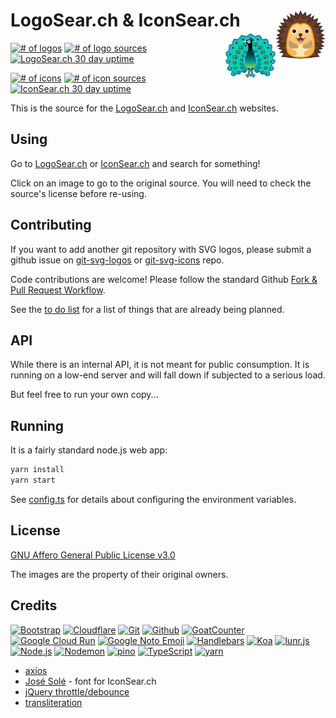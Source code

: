 # LogoSear.ch & IconSear.ch [<img alt="IconSearch Logo" src="static/iconsearch/favicon.svg" height="80" align="right" />](https://iconsear.ch/) [<img alt="LogoSearch Logo" src="static/logosearch/favicon.svg" height="80" align="right" />](https://logosear.ch/)

[![# of logos](https://img.shields.io/badge/dynamic/json.svg?label=logos&url=https%3A%2F%2Flogosear.ch%2Fstatus.json&query=%24.imagecount)](https://logosear.ch/)
[![# of logo sources](https://img.shields.io/badge/dynamic/json.svg?label=logo%20sources&url=https%3A%2F%2Flogosear.ch%2Fstatus.json&query=%24.sourcecount)](https://logosear.ch/sources/index.html)
[![LogoSear.ch 30 day uptime](https://img.shields.io/nodeping/uptime/1q4eb7g7-qh9u-4q9p-8tfd-5glw1j16n57n.svg?label=LogoSearch%2030-day%20uptime&style=flat)](https://nodeping.com/reports/checks/1q4eb7g7-qh9u-4q9p-8tfd-5glw1j16n57n)

[![# of icons](https://img.shields.io/badge/dynamic/json.svg?label=icons&url=https%3A%2F%2Ficonsear.ch%2Fstatus.json&query=%24.imagecount)](https://iconsear.ch/)
[![# of icon sources](https://img.shields.io/badge/dynamic/json.svg?label=icon%20sources&url=https%3A%2F%2Ficonsear.ch%2Fstatus.json&query=%24.sourcecount)](https://iconsear.ch/sources/index.html)
[![IconSear.ch 30 day uptime](https://img.shields.io/nodeping/uptime/nfbzxwky-g24l-48wr-842z-kk7ldz1iv881.svg?label=IconSearch%2030-day%20uptime&style=flat)](https://nodeping.com/reports/checks/nfbzxwky-g24l-48wr-842z-kk7ldz1iv881)

This is the source for the [LogoSear.ch](https://logosear.ch/) and [IconSear.ch](https://iconsear.ch/) websites.

## Using

Go to [LogoSear.ch](https://logosear.ch/search.html) or [IconSear.ch](https://iconsear.ch/search.html) and search for something!

Click on an image to go to the original source.  You will need to check the source's license before re-using.

## Contributing

If you want to add another git repository with SVG logos, please submit a github issue on [git-svg-logos](https://github.com/VectorLogoZone/git-svg-logos/issues/new) or [git-svg-icons](https://github.com/VectorLogoZone/git-svg-icons/issues/new) repo.

Code contributions are welcome!  Please follow the standard Github [Fork & Pull Request Workflow](https://gist.github.com/Chaser324/ce0505fbed06b947d962).

See the [to do list](TODO.md) for a list of things that are already being planned.

## API

While there is an internal API, it is not meant for public consumption.  It is running on a low-end
server and will fall down if subjected to a serious load.

But feel free to run your own copy...

## Running

It is a fairly standard node.js web app:

```bash
yarn install
yarn start
```

See [config.ts](https://github.com/VectorLogoZone/logosearch/blob/master/src/config.ts) for details about configuring the environment variables.

## License

[GNU Affero General Public License v3.0](LICENSE.txt)

The images are the property of their original owners.

## Credits

[![Bootstrap](https://www.vectorlogo.zone/logos/getbootstrap/getbootstrap-ar21.svg)](https://getbootstrap.com/ "HTML/CSS Framework")
[![Cloudflare](https://www.vectorlogo.zone/logos/cloudflare/cloudflare-ar21.svg)](https://www.cloudflare.com/ "CDN")
[![Git](https://www.vectorlogo.zone/logos/git-scm/git-scm-ar21.svg)](https://git-scm.com/ "Version control")
[![Github](https://www.vectorlogo.zone/logos/github/github-ar21.svg)](https://github.com/ "Code hosting and CI")
[![GoatCounter](https://www.vectorlogo.zone/logos/goatcounter/goatcounter-ar21.svg)](https://www.goatcounter.com/ "Traffic Measurement")
[![Google Cloud Run](https://www.vectorlogo.zone/logos/google_cloud_run/google_cloud_run-ar21.svg)](https://cloud.google.com/run/ "Hosting")
[![Google Noto Emoji](https://www.vectorlogo.zone/logos/google/google-ar21.svg)](https://github.com/googlefonts/noto-emoji/blob/master/svg/emoji_u1f99a.svg "Logo/Favicon")
[![Handlebars](https://www.vectorlogo.zone/logos/handlebarsjs/handlebarsjs-ar21.svg)](https://handlebarsjs.com/ "Templating")
[![Koa](https://www.vectorlogo.zone/logos/koajs/koajs-ar21.svg)](https://koajs.com/ "Web framework")
[![lunr.js](https://www.vectorlogo.zone/logos/lunrjs/lunrjs-ar21.svg)](https://lunrjs.com/ "Full-text search")
[![Node.js](https://www.vectorlogo.zone/logos/nodejs/nodejs-ar21.svg)](https://nodejs.org/ "Application Server")
[![Nodemon](https://www.vectorlogo.zone/logos/nodemonio/nodemonio-ar21.svg)](https://nodemon.io/ "Development tool")
[![pino](https://www.vectorlogo.zone/logos/getpinoio/getpinoio-ar21.svg)](https://www.getpino.io/ "Logging")
[![TypeScript](https://www.vectorlogo.zone/logos/typescriptlang/typescriptlang-ar21.svg)](https://www.typescriptlang.org/ "Programming Language")
[![yarn](https://www.vectorlogo.zone/logos/yarnpkg/yarnpkg-ar21.svg)](https://yarnpkg.com/en/ "JS Package Management")

- [axios](https://github.com/axios/axios)
- [José Solé](https://jmsole.cl/) - font for IconSear.ch
- [jQuery throttle/debounce](http://benalman.com/projects/jquery-throttle-debounce-plugin/)
- [transliteration](https://github.com/dzcpy/transliteration)
